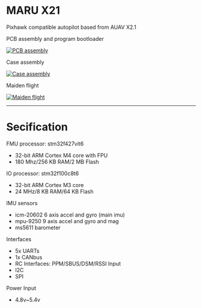 # MARU X21

Pixhawk compatible autopilot based from AUAV X2.1

PCB assembly and program bootloader

[![PCB assembly](http://img.youtube.com/vi/ogCYYdSt7_Y/0.jpg)](https://youtu.be/ogCYYdSt7_Y?t=0)

Case assembly

[![Case assembly](http://img.youtube.com/vi/GHVFkq7RcLQ/0.jpg)](https://youtu.be/GHVFkq7RcLQ?t=0)

Maiden flight

[![Maiden flight](http://img.youtube.com/vi/oDkj_PMFI5Y/0.jpg)](https://youtu.be/oDkj_PMFI5Y?t=0)

----

# Secification

FMU processor: stm32f427vit6
 - 32-bit ARM Cortex M4 core with FPU
 - 180 Mhz/256 KB RAM/2 MB Flash

IO processor: stm32f100c8t6
 - 32-bit ARM Cortex M3 core
 - 24 MHz/8 KB RAM/64 KB Flash

IMU sensors
 - icm-20602 6 axis accel and gyro (main imu)
 - mpu-9250 9 axis accel and gyro and mag
 - ms5611 barometer


Interfaces
 - 5x UARTs
 - 1x CANbus
 - RC Interfaces: PPM/SBUS/DSM/RSSI Input
 - I2C
 - SPI

Power Input
 - 4.8v~5.4v
